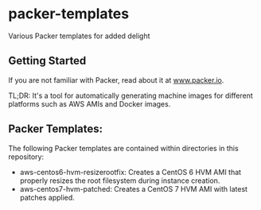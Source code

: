 # packer-templates
Various Packer templates for added delight

## Getting Started
If you are not familiar with Packer, read about it at www.packer.io.

TL;DR: It's a tool for automatically generating machine images for different platforms such as AWS AMIs and Docker images.

## Packer Templates:
The following Packer templates are contained within directories in this repository:

* aws-centos6-hvm-resizerootfix: Creates a CentOS 6 HVM AMI that properly resizes the root filesystem during instance creation.
* aws-centos7-hvm-patched: Creates a CentOS 7 HVM AMI with latest patches applied.